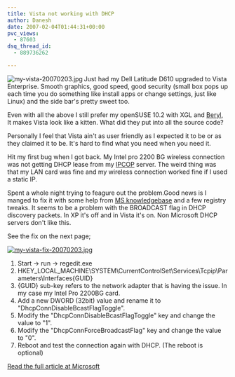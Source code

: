 ```yaml
---
title: Vista not working with DHCP
author: Danesh
date: 2007-02-04T01:44:31+00:00
pvc_views:
  - 87603
dsq_thread_id:
  - 889736262

---
```

[<img src="/techblog/wp-content/uploads/2007/02/my-vista-20070203.thumbnail.jpg" alt="my-vista-20070203.jpg" title="my-vista-20070203.jpg" align="left" />][1]Just had my Dell Latitude D610 upgraded to Vista Enterprise. Smooth graphics, good speed, good security (small box pops up each time you do something like install apps or change settings, just like Linux) and the side bar's pretty sweet too.

Even with all the above I still prefer my openSUSE 10.2 with XGL and [Beryl][2], It makes Vista look like a kitten. What did they put into all the source code?

Personally I feel that Vista ain't as user friendly as I expected it to be or as they claimed it to be. It's hard to find what you need when you need it.

Hit my first bug when I got back. My Intel pro 2200 BG wireless connection was not getting DHCP lease from my [IPCOP][3] server. The weird thing was that my LAN card was fine and my wireless connection worked fine if I used a static IP.

Spent a whole night trying to feagure out the problem.Good news is I manged to fix it with some help from [MS knowledgebase][4] and a few registry tweaks. It seems to be a problem with the BROADCAST flag in DHCP discovery packets. In XP it's off and in Vista it's on. Non Microsoft DHCP servers don't like this.

See the fix on the next page;<!--more-->

[![my-vista-fix-20070203.jpg][5]][6]

1. Start -> run -> regedit.exe  
2. HKEY\_LOCAL\_MACHINE\SYSTEM\CurrentControlSet\Services\Tcpip\Parameters\Interfaces\{GUID}  
3. {GUID} sub-key refers to the network adapter that is having the issue. In my case my Intel Pro 2200BG card.  
4. Add a new DWORD (32bit) value and rename it to "DhcpConnDisableBcastFlagToggle".  
5. Modify the "DhcpConnDisableBcastFlagToggle" key and change the value to "1".  
6. Modify the "DhcpConnForceBroadcastFlag" key and change the value to "0".  
7. Reboot and test the connection again with DHCP. (The reboot is optional)

[Read the full article at Microsoft][4]

 [1]: /techblog/wp-content/uploads/2007/02/my-vista-20070203.jpg "my-vista-20070203.jpg"
 [2]: http://www.beryl-project.org/
 [3]: http://www.ipcop.org/
 [4]: http://support.microsoft.com/kb/928233/en-us
 [5]: /techblog/wp-content/uploads/2007/02/my-vista-fix-20070203.jpg
 [6]: /techblog/wp-content/uploads/2007/02/my-vista-fix-20070203.jpg "my-vista-fix-20070203.jpg"